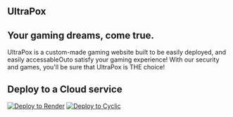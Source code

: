 ## UltraPox

## Your gaming dreams, come true.

UltraPox is a custom-made gaming website built to be easily deployed, and easily accessableOuto satisfy your gaming experience!
With our security and games, you'll be sure that UltraPox is THE choice!

## Deploy to a Cloud service
[![Deploy to Render](https://binbashbanana.github.io/deploy-buttons/buttons/remade/render.svg)](https://render.com/deploy?repo=[https://github.com/P1xel10/UltraPox/)
[![Deploy to Cyclic](https://binbashbanana.github.io/deploy-buttons/buttons/remade/cyclic.svg)](https://app.cyclic.sh/api/app/deploy/P1xel10/UltraPox/)

